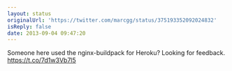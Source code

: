 ```yaml
---
layout: status
originalUrl: 'https://twitter.com/marcgg/status/375193352092024832'
isReply: false
date: 2013-09-04 09:47:20
---
```


Someone here used the nginx-buildpack for Heroku? Looking for feedback. https://t.co/7d1w3Vb7l5
